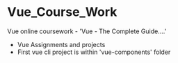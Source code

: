 # Vue_Course_Work
Vue online coursework - 'Vue - The Complete Guide....'
- Vue Assignments and projects
- First vue cli project is within 'vue-components' folder
